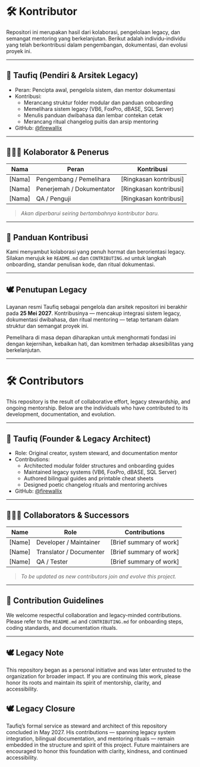 # 🛠️ Kontributor

Repositori ini merupakan hasil dari kolaborasi, pengelolaan legacy, dan semangat mentoring yang berkelanjutan. Berikut adalah individu-individu yang telah berkontribusi dalam pengembangan, dokumentasi, dan evolusi proyek ini.

---

## 👤 Taufiq (Pendiri & Arsitek Legacy)
- Peran: Pencipta awal, pengelola sistem, dan mentor dokumentasi
- Kontribusi:
  - Merancang struktur folder modular dan panduan onboarding
  - Memelihara sistem legacy (VB6, FoxPro, dBASE, SQL Server)
  - Menulis panduan dwibahasa dan lembar contekan cetak
  - Merancang ritual changelog puitis dan arsip mentoring
- GitHub: [@firewallix](https://github.com/firewallix)

---

## 🧑‍🤝‍🧑 Kolaborator & Penerus

| Nama           | Peran                     | Kontribusi                              |
|----------------|---------------------------|------------------------------------------|
| [Nama]         | Pengembang / Pemelihara   | [Ringkasan kontribusi]                   |
| [Nama]         | Penerjemah / Dokumentator | [Ringkasan kontribusi]                   |
| [Nama]         | QA / Penguji              | [Ringkasan kontribusi]                   |

> *Akan diperbarui seiring bertambahnya kontributor baru.*

---

## 📝 Panduan Kontribusi

Kami menyambut kolaborasi yang penuh hormat dan berorientasi legacy. Silakan merujuk ke `README.md` dan `CONTRIBUTING.md` untuk langkah onboarding, standar penulisan kode, dan ritual dokumentasi.

---

## 🕊️ Penutupan Legacy

Layanan resmi Taufiq sebagai pengelola dan arsitek repositori ini berakhir pada **25 Mei 2027**. Kontribusinya — mencakup integrasi sistem legacy, dokumentasi dwibahasa, dan ritual mentoring — tetap tertanam dalam struktur dan semangat proyek ini.

Pemelihara di masa depan diharapkan untuk menghormati fondasi ini dengan kejernihan, kebaikan hati, dan komitmen terhadap aksesibilitas yang berkelanjutan.

---

# 🛠️ Contributors

This repository is the result of collaborative effort, legacy stewardship, and ongoing mentorship. Below are the individuals who have contributed to its development, documentation, and evolution.

---

## 👤 Taufiq (Founder & Legacy Architect)
- Role: Original creator, system steward, and documentation mentor
- Contributions:
  - Architected modular folder structures and onboarding guides
  - Maintained legacy systems (VB6, FoxPro, dBASE, SQL Server)
  - Authored bilingual guides and printable cheat sheets
  - Designed poetic changelog rituals and mentoring archives
- GitHub: [@firewallix](https://github.com/firewallix)

---

## 🧑‍🤝‍🧑 Collaborators & Successors

| Name           | Role                      | Contributions                          |
|----------------|---------------------------|----------------------------------------|
| [Name]         | Developer / Maintainer    | [Brief summary of work]                |
| [Name]         | Translator / Documenter   | [Brief summary of work]                |
| [Name]         | QA / Tester               | [Brief summary of work]                |

> *To be updated as new contributors join and evolve this project.*

---

## 📝 Contribution Guidelines

We welcome respectful collaboration and legacy-minded contributions. Please refer to the `README.md` and `CONTRIBUTING.md` for onboarding steps, coding standards, and documentation rituals.

---

## 🕊️ Legacy Note

This repository began as a personal initiative and was later entrusted to the organization for broader impact. If you are continuing this work, please honor its roots and maintain its spirit of mentorship, clarity, and accessibility.

## 🕊️ Legacy Closure
Taufiq’s formal service as steward and architect of this repository concluded in May 2027. His contributions — spanning legacy system integration, bilingual documentation, and mentoring rituals — remain embedded in the structure and spirit of this project.
Future maintainers are encouraged to honor this foundation with clarity, kindness, and continued accessibility.
